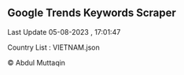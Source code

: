 

## Google Trends Keywords Scraper 
 
Last Update 05-08-2023 , 17:01:47

Country List :
VIETNAM.json



© Abdul Muttaqin 
